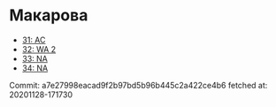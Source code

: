 # Макарова
- [31: AC](31.md)
- [32: WA 2](32.md)
- [33: NA](33.md)
- [34: NA](34.md)

Commit: a7e27998eacad9f2b97bd5b96b445c2a422ce4b6
 fetched at: 20201128-171730
